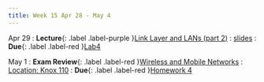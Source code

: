 ```yaml
---
title: Week 15 Apr 28 - May 4
---
```

Apr 29 
: **Lecture**{: .label .label-purple }[Link Layer and LANs (part 2)](#)
  : [slides](https://xieyaxiongfly.github.io/CSE_589_Spring_25/assets/slides/Chapter_6_s25_2.pdf)
: **Due**{: .label .label-red }[Lab4](#)

May 1
: **Exam Review**{: .label .label-red }[Wireless and Mobile Networks](#)
  : [Location: Knox 110](#)
: **Due**{: .label .label-red }[Homework 4](#)
